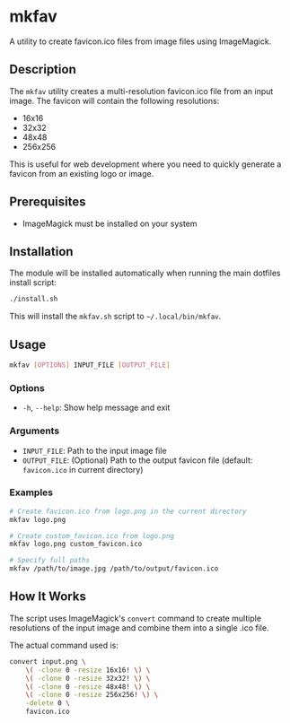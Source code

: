 # mkfav

A utility to create favicon.ico files from image files using ImageMagick.

## Description

The `mkfav` utility creates a multi-resolution favicon.ico file from an input image. 
The favicon will contain the following resolutions:
- 16x16
- 32x32
- 48x48
- 256x256

This is useful for web development where you need to quickly generate a favicon from an existing logo or image.

## Prerequisites

- ImageMagick must be installed on your system

## Installation

The module will be installed automatically when running the main dotfiles install script:

```bash
./install.sh
```

This will install the `mkfav.sh` script to `~/.local/bin/mkfav`.

## Usage

```bash
mkfav [OPTIONS] INPUT_FILE [OUTPUT_FILE]
```

### Options

- `-h`, `--help`: Show help message and exit

### Arguments

- `INPUT_FILE`: Path to the input image file
- `OUTPUT_FILE`: (Optional) Path to the output favicon file (default: `favicon.ico` in current directory)

### Examples

```bash
# Create favicon.ico from logo.png in the current directory
mkfav logo.png

# Create custom_favicon.ico from logo.png
mkfav logo.png custom_favicon.ico

# Specify full paths
mkfav /path/to/image.jpg /path/to/output/favicon.ico
```

## How It Works

The script uses ImageMagick's `convert` command to create multiple resolutions of the input image and combine them into a single .ico file.

The actual command used is:

```bash
convert input.png \
    \( -clone 0 -resize 16x16! \) \
    \( -clone 0 -resize 32x32! \) \
    \( -clone 0 -resize 48x48! \) \
    \( -clone 0 -resize 256x256! \) \
    -delete 0 \
    favicon.ico
```